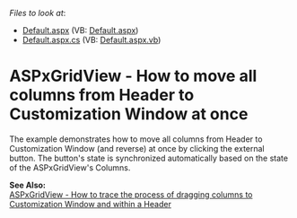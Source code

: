 <!-- default file list -->
*Files to look at*:

* [Default.aspx](./CS/WebSite/Default.aspx) (VB: [Default.aspx](./VB/WebSite/Default.aspx))
* [Default.aspx.cs](./CS/WebSite/Default.aspx.cs) (VB: [Default.aspx.vb](./VB/WebSite/Default.aspx.vb))
<!-- default file list end -->
# ASPxGridView - How to move all columns from Header to Customization Window at once


<p>The example demonstrates how to move all columns from Header to Customization Window (and reverse) at once by clicking the external button. The button's state is synchronized automatically based on the state of the ASPxGridView's Columns.</p><p><strong>See Also:<br />
</strong><a href="https://www.devexpress.com/Support/Center/p/E3033">ASPxGridView - How to trace the process of dragging columns  to Customization Window and within a Header</a></p>

<br/>


